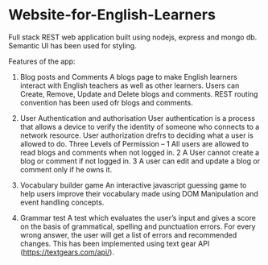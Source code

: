 # Website-for-English-Learners
Full stack REST web application built using nodejs, express and mongo db. Semantic UI has been used for styling.

Features of the app:

1. Blog posts and Comments
A blogs page to make English learners interact with English teachers as well as other learners.
Users can Create, Remove, Update and Delete blogs and comments. REST routing convention has been used ofr blogs and comments.

2. User Authentication and authorisation
User authentication is a process that allows a device to verify the identity of someone who
connects to a network resource. User authorization drefrs to deciding what a user is allowed to do.
Three Levels of Permission –
  1 All users are allowed to read blogs and comments when not logged in.
  2 A User cannot create a blog or comment if not logged in.
  3 A user can edit and update a blog or comment only if he owns it.

3. Vocabulary builder game
An interactive javascript guessing game to help users improve their vocabulary made using DOM Manipulation and event handling concepts.

4. Grammar test
A test which evaluates the user’s input and gives a score on the basis of grammatical, spelling
and punctuation errors. For every wrong answer, the user will get a list of errors and
recommended changes. This has been implemented using text gear API (https://textgears.com/api/).

